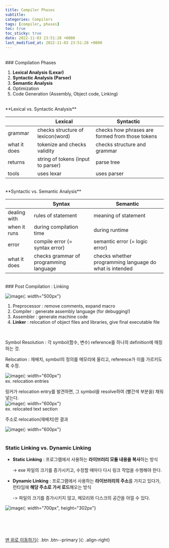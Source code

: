 ```yaml
---
title: Compiler Phases
subtitle: 
categories: Compilers
tags: [compiler, phases]
toc: true
toc_sticky: true
date: 2022-11-03 23:51:28 +0000
last_modified_at: 2022-11-03 23:51:28 +0000
---
```



<br/>
### Compilation Phases

1. **Lexical Analysis (Lexar)**
2. **Syntactic Analysis (Parser)**
3. **Semantic Analysis** 
4. Optimization
5. Code Generation (Assembly, Object code, Linking)

<br/>
**Lexical vs. Syntactic Analysis**

|  | Lexical | Syntactic |
| --- | --- | --- |
| grammar | checks structure of lexicon(word) | checks how phrases are formed from those tokens  |
| what it does | tokenize and checks validity | checks structure and grammar  |
| returns | string of tokens (input to parser) | parse tree |
| tools | uses lexar | uses parser |

<br/>
**Syntactic vs. Semantic Analysis**

|  | Syntax | Semantic |
| --- | --- | --- |
| dealing with | rules of statement | meaning of statement  |
| when it runs | during compilation time  | during runtime  |
| error | compile error (= syntax error) | semantic error (= logic error) |
| what it does | checks grammar of programming language  | checks whether programming language do what is intended  |


<br/>
### Post Compilation : Linking

![image](https://user-images.githubusercontent.com/86834982/205443977-f3b6df88-2d9f-4d9e-90dd-7c3cd4623624.png){: width="500px"}

1. Preprocessor : remove comments, expand macro
2. Compiler : generate assembly language (for debugging!)
3. Assembler : generate machine code 
4. **Linker** : relocation of object files and libraries, give final executable file

<br/>
 
Symbol Resolution : 각 symbol(함수, 변수) reference를 하나의 definition에 매칭하는 것.

Relocation : 재배치, symbol의 정의를 메모리에 올리고, reference가 이를 가르키도록 수정. 

![image](https://user-images.githubusercontent.com/86834982/205443978-f9e8b219-9545-4aac-9505-af7421f00961.png){: width="600px"}
<br/>
ex. relocation entries 

링커가 relocation entry를 발견하면, 그 symbol을 resolve하여 (빨간색 부분을) 채워넣는다.  
![image](https://user-images.githubusercontent.com/86834982/205443979-1f86693f-0b9f-43ee-8c10-9dbb3be04d8b.png){: width="600px"}
<br/> 
ex. relocated text section

주소로 relocation(재배치)한 결과

![image](https://user-images.githubusercontent.com/86834982/205443980-57a43685-6940-4e47-bb67-32e1cd3acc24.png){: width="600px"}
<br/><br/> 
### Static Linking vs. Dynamic Linking<br/> 
  
  
- **Static Linking** : 프로그램에서 사용하는 **라이브러리 모듈 내용을 복사**하는 방식
    
    -> exe 파일의 크기를 증가시키고, 수정할 때마다 다시 링크 작업을 수행해야 한다.
    
- **Dynamic Linking** : 프로그램에서 사용하는 **라이브러리의 주소**를 가지고 있다가, 런타임에 **해당 주소로 가서 로드**해오는 방식
    
    -> 파일의 크기를 증가시키지 않고, 메모리와 디스크의 공간을 아낄 수 있다.
    
![image](https://user-images.githubusercontent.com/86834982/205444125-ad51fde9-28c3-49a9-806b-1fd07db46577.png){: width="700px", height="302px"}



<br/>   <br/> 
<br/><br/>
[맨 위로 이동하기](#){: .btn .btn--primary }{: .align-right}
